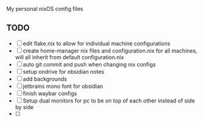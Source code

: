 My personal nixOS config files

## TODO
- [ ] edit flake.nix to allow for individual machine configurations
- [ ] create home-manager nix files and configuration.nix for all machines, will all inherit from default configuration.nix
- [ ] auto git commit and push when changing nix configs
- [ ] setup ondrive for obsidian notes
- [ ] add backgrounds
- [ ] jetbrains mono font for obsidian
- [ ] finish waybar configs
- [ ] Setup dual monitors for pc to be on top of each other instead of side by side
- [ ] 
